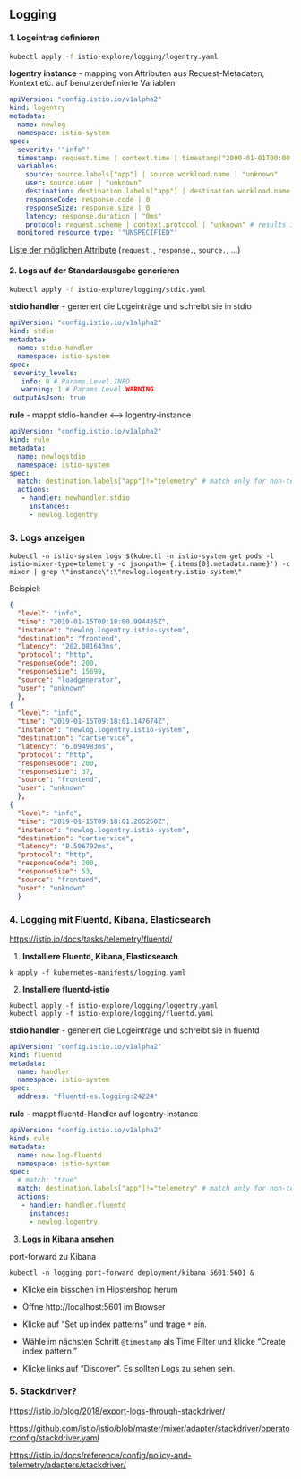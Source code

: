 ## Logging

#### 1. Logeintrag definieren 

```bash
kubectl apply -f istio-explore/logging/logentry.yaml
```

**logentry instance** - mapping von Attributen aus Request-Metadaten, Kontext etc. auf benutzerdefinierte Variablen

```yaml
apiVersion: "config.istio.io/v1alpha2"
kind: logentry
metadata:
  name: newlog
  namespace: istio-system
spec:
  severity: '"info"'
  timestamp: request.time | context.time | timestamp("2000-01-01T00:00:00Z") # default time
  variables:
    source: source.labels["app"] | source.workload.name | "unknown"
    user: source.user | "unknown"
    destination: destination.labels["app"] | destination.workload.name | "unknown"
    responseCode: response.code | 0
    responseSize: response.size | 0
    latency: response.duration | "0ms"
    protocol: request.scheme | context.protocol | "unknown" # results in http, https or tcp
  monitored_resource_type: '"UNSPECIFIED"'
```

[Liste der möglichen Attribute](https://istio.io/docs/reference/config/policy-and-telemetry/attribute-vocabulary/) (`request.`, `response.`, `source.`, ...)

#### 2. Logs auf der Standardausgabe generieren

```bash
kubectl apply -f istio-explore/logging/stdio.yaml
```

**stdio handler** - generiert die Logeinträge und schreibt sie in stdio

```yaml
apiVersion: "config.istio.io/v1alpha2"
kind: stdio
metadata:
  name: stdio-handler
  namespace: istio-system
spec:
 severity_levels:
   info: 0 # Params.Level.INFO
   warning: 1 # Params.Level.WARNING
 outputAsJson: true
```

**rule** - mappt stdio-handler <--> logentry-instance 

```yaml
apiVersion: "config.istio.io/v1alpha2"
kind: rule
metadata:
  name: newlogstdio
  namespace: istio-system
spec:
  match: destination.labels["app"]!="telemetry" # match only for non-telemetry-calls
  actions:
   - handler: newhandler.stdio
     instances:
     - newlog.logentry
```

### 3. Logs anzeigen

```shell
kubectl -n istio-system logs $(kubectl -n istio-system get pods -l istio-mixer-type=telemetry -o jsonpath='{.items[0].metadata.name}') -c mixer | grep \"instance\":\"newlog.logentry.istio-system\"
```



Beispiel:

```json
{
  "level": "info",
  "time": "2019-01-15T09:18:00.994485Z",
  "instance": "newlog.logentry.istio-system",
  "destination": "frontend",
  "latency": "202.081643ms",
  "protocol": "http",
  "responseCode": 200,
  "responseSize": 15699,
  "source": "loadgenerator",
  "user": "unknown"
  },
{
  "level": "info",
  "time": "2019-01-15T09:18:01.147674Z",
  "instance": "newlog.logentry.istio-system",
  "destination": "cartservice",
  "latency": "6.094983ms",
  "protocol": "http",
  "responseCode": 200,
  "responseSize": 37,
  "source": "frontend",
  "user": "unknown"
  },
{
  "level": "info",
  "time": "2019-01-15T09:18:01.205250Z",
  "instance": "newlog.logentry.istio-system",
  "destination": "cartservice",
  "latency": "8.506792ms",
  "protocol": "http",
  "responseCode": 200,
  "responseSize": 53,
  "source": "frontend",
  "user": "unknown"
  }
```



### 4. Logging mit Fluentd, Kibana, Elasticsearch

https://istio.io/docs/tasks/telemetry/fluentd/

1. **Installiere Fluentd, Kibana, Elasticsearch**

  ```
k apply -f kubernetes-manifests/logging.yaml
  ```

2. **Installiere fluentd-istio**

  ```
kubectl apply -f istio-explore/logging/logentry.yaml
kubectl apply -f istio-explore/logging/fluentd.yaml
  ```

**stdio handler** - generiert die Logeinträge und schreibt sie in fluentd

```yaml
apiVersion: "config.istio.io/v1alpha2"
kind: fluentd
metadata:
  name: handler
  namespace: istio-system
spec:
  address: "fluentd-es.logging:24224"
```

**rule** - mappt fluentd-Handler auf logentry-instance 

```yaml
apiVersion: "config.istio.io/v1alpha2"
kind: rule
metadata:
  name: new-log-fluentd
  namespace: istio-system
spec:
  # match: "true"
  match: destination.labels["app"]!="telemetry" # match only for non-telemetry and non-tcp calls
  actions:
   - handler: handler.fluentd
     instances:
     - newlog.logentry
```

3. **Logs in Kibana ansehen**

port-forward zu Kibana

  ```
kubectl -n logging port-forward deployment/kibana 5601:5601 &
  ```

- Klicke ein bisschen im Hipstershop herum

- Öffne http://localhost:5601 im Browser

- Klicke auf “Set up index patterns” und trage  `*` ein. 

- Wähle im nächsten Schritt `@timestamp` als Time Filter und klicke “Create index pattern.”

- Klicke links auf “Discover”. Es sollten Logs zu sehen sein.

  

### 5. Stackdriver?

https://istio.io/blog/2018/export-logs-through-stackdriver/

https://github.com/istio/istio/blob/master/mixer/adapter/stackdriver/operatorconfig/stackdriver.yaml

https://istio.io/docs/reference/config/policy-and-telemetry/adapters/stackdriver/

